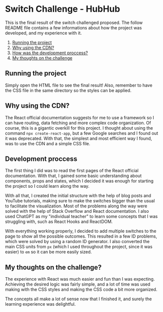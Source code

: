 # Switch Challenge - HubHub
This is the final result of the switch challenged proposed. The follow README file contains a few informations about how the project was developed, and my experience with it.
1. [Running the project](#running-the-project)
2. [Why using the CDN?](#why-using-the-cdn)
3. [How was the development proccess?](#development-proccess)
4. [My thoughts on the challenge](#my-thoughts-on-the-challenge)

## Running the project
Simply open the HTML file to see the final result! Also, remember to have the CSS file in the same directory so the styles can be applied.

## Why using the CDN?
The React official documentation suggests for me to use a framework so I can have routing, data fetching and more complex code organization. Of course, this is a gigantic overkill for this project. I thought about using the command `npx create-react-app`, but a few Google searches and I found out it was deprecated. With that, the simplest and most efficient way I found, was to use the CDN and a simple CSS file.

## Development proccess
The first thing I did was to read the first pages of the React official documentation. With that, I gained some basic understanding about components, props and states, which I decided it was enough for starting the project so I could learn along the way.

With all that, I created the initial structure with the help of blog posts and YouTube tutorials, making sure to make the switches bigger than the usual to facilitate the visualization. Most of the problems along the way were solved with the help of Stack Overflow and React documentation. I also used ChatGPT as my "individual teacher" to learn some concepts that I was struggling with, such as React Hooks and ReactDOM.

With everything working properly, I decided to add multiple switches to the page to show all the possible outcomes. This resulted in a few ID problems, which were solved by using a random ID generator. I also converted the main CSS units from `px` (which I used throughout the project, since it was easier) to `em` so it can be more easily sized.

## My thoughts on the challenge?
The experience with React was much easier and fun than I was expecting. Achieving the desired logic was fairly simple, and a lot of time was used making with the CSS styles and making the CSS code a bit more organized.

The concepts all make a lot of sense now that I finished it, and surely the learning experience was delightful.